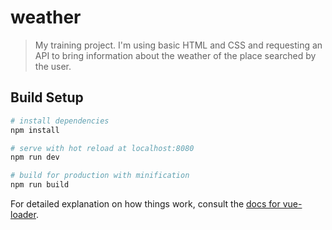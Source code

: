 # weather

> My training project.
> I'm using basic HTML and CSS and requesting an API to bring information about the weather of the place searched by the user.

## Build Setup

``` bash
# install dependencies
npm install

# serve with hot reload at localhost:8080
npm run dev

# build for production with minification
npm run build
```

For detailed explanation on how things work, consult the [docs for vue-loader](http://vuejs.github.io/vue-loader).
